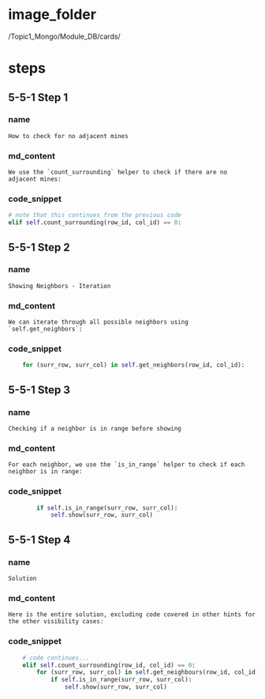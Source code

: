 # image_folder
/Topic1_Mongo/Module_DB/cards/

# steps
## 5-5-1 Step 1

### name
```
How to check for no adjacent mines
```
### md_content
```
We use the `count_surrounding` helper to check if there are no adjacent mines: 
```
### code_snippet
```python
# note that this continues from the previous code
elif self.count_surrounding(row_id, col_id) == 0:
```
## 5-5-1 Step 2
### name
```
Showing Neighbors - Iteration
```
### md_content
```
We can iterate through all possible neighbors using `self.get_neighbors`:
```
### code_snippet
```python
	for (surr_row, surr_col) in self.get_neighbors(row_id, col_id):
```
## 5-5-1 Step 3
### name
```
Checking if a neighbor is in range before showing
```
### md_content
```
For each neighbor, we use the `is_in_range` helper to check if each neighbor is in range:
```
### code_snippet
```python
		if self.is_in_range(surr_row, surr_col):
        	self.show(surr_row, surr_col)
```
## 5-5-1 Step 4
### name
```
Solution
```
### md_content
```
Here is the entire solution, excluding code covered in other hints for the other visibility cases:
```
### code_snippet
```python
    # code continues...        
    elif self.count_surrounding(row_id, col_id) == 0:
        for (surr_row, surr_col) in self.get_neighbours(row_id, col_id):
            if self.is_in_range(surr_row, surr_col):
                self.show(surr_row, surr_col)
```

